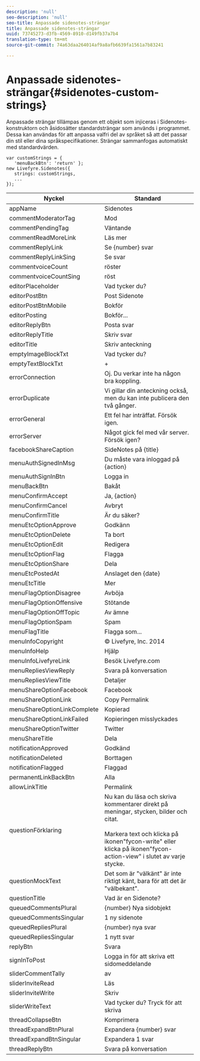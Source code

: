 ```yaml
---
description: 'null'
seo-description: 'null'
seo-title: Anpassade sidenotes-strängar
title: Anpassade sidenotes-strängar
uuid: 73745273-d3fb-4569-8910-d149fb37a7b4
translation-type: tm+mt
source-git-commit: 74a63daa264014af9a8afb6639fa1561a7b83241

---
```



# Anpassade sidenotes-strängar{#sidenotes-custom-strings}

Anpassade strängar tillämpas genom ett objekt som injiceras i Sidenotes-konstruktorn och åsidosätter standardsträngar som används i programmet. Dessa kan användas för att anpassa valfri del av språket så att det passar din stil eller dina språkspecifikationer. Strängar sammanfogas automatiskt med standardvärden.

```
var customStrings = { 
   'menuBackBtn': 'return' }; 
new Livefyre.Sidenotes({ 
   strings: customStrings, 
   ...  
});
```

| Nyckel | Standard |
|---|---|
| appName | Sidenotes |
| commentModeratorTag | Mod |
| commentPendingTag | Väntande |
| commentReadMoreLink | Läs mer |
| commentReplyLink | Se {number} svar |
| commentReplyLinkSing | Se svar |
| commentvoiceCount | röster |
| commentvoiceCountSing | röst |
| editorPlaceholder | Vad tycker du? |
| editorPostBtn | Post Sidenote |
| editorPostBtnMobile | Bokför |
| editorPosting | Bokför... |
| editorReplyBtn | Posta svar |
| editorReplyTitle | Skriv svar |
| editorTitle | Skriv anteckning |
| emptyImageBlockTxt | Vad tycker du? |
| emptyTextBlockTxt | + |
| errorConnection | Oj. Du verkar inte ha någon bra koppling. |
| errorDuplicate | Vi gillar din anteckning också, men du kan inte publicera den två gånger. |
| errorGeneral | Ett fel har inträffat. Försök igen. |
| errorServer | Något gick fel med vår server. Försök igen? |
| facebookShareCaption | SideNotes på {title} |
| menuAuthSignedInMsg | Du måste vara inloggad på {action} |
| menuAuthSignInBtn | Logga in |
| menuBackBtn | Bakåt |
| menuConfirmAccept | Ja, {action} |
| menuConfirmCancel | Avbryt |
| menuConfirmTitle | Är du säker? |
| menuEtcOptionApprove | Godkänn |
| menuEtcOptionDelete | Ta bort |
| menuEtcOptionEdit | Redigera |
| menuEtcOptionFlag | Flagga |
| menuEtcOptionShare | Dela |
| menuEtcPostedAt | Anslaget den {date} |
| menuEtcTitle | Mer |
| menuFlagOptionDisagree | Avböja |
| menuFlagOptionOffensive | Stötande |
| menuFlagOptionOffTopic | Av ämne |
| menuFlagOptionSpam | Spam |
| menuFlagTitle | Flagga som... |
| menuInfoCopyright | © Livefyre, Inc. 2014 |
| menuInfoHelp | Hjälp |
| menuInfoLivefyreLink | Besök Livefyre.com |
| menuRepliesViewReply | Svara på konversation |
| menuRepliesViewTitle | Detaljer |
| menuShareOptionFacebook | Facebook |
| menuShareOptionLink | Copy Permalink |
| menuShareOptionLinkComplete | Kopierad |
| menuShareOptionLinkFailed | Kopieringen misslyckades |
| menuShareOptionTwitter | Twitter |
| menuShareTitle | Dela |
| notificationApproved | Godkänd |
| notificationDeleted | Borttagen |
| notificationFlagged | Flaggad |
| permanentLinkBackBtn | Alla |
| allowLinkTitle | Permalink |
| questionFörklaring | Nu kan du läsa och skriva kommentarer direkt på meningar, stycken, bilder och citat.<br><br>Markera text och klicka på ikonen&quot;fycon-write&quot; eller klicka på ikonen&quot;fycon-action-view&quot; i slutet av varje stycke. |
| questionMockText | Det som är &quot;välkänt&quot; är inte riktigt känt, bara för att det är &quot;välbekant&quot;. |
| questionTitle | Vad är en Sidenote? |
| queuedCommentsPlural | {number} Nya sidobjekt |
| queuedCommentsSingular | 1 ny sidenote |
| queuedRepliesPlural | {number} nya svar |
| queuedRepliesSingular | 1 nytt svar |
| replyBtn | Svara |
| signInToPost | Logga in för att skriva ett sidomeddelande |
| sliderCommentTally | av |
| sliderInviteRead | Läs |
| sliderInviteWrite | Skriv |
| sliderWriteText | Vad tycker du? Tryck för att skriva |
| threadCollapseBtn | Komprimera |
| threadExpandBtnPlural | Expandera {number} svar |
| threadExpandBtnSingular | Expandera 1 svar |
| threadReplyBtn | Svara på konversation |
